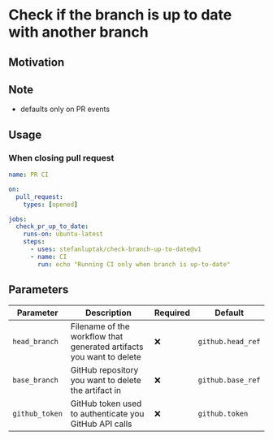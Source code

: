 # Check if the branch is up to date with another branch

## Motivation

## Note

* defaults only on PR events

## Usage

### When closing pull request

```yaml
name: PR CI

on:
  pull_request:
    types: [opened]

jobs:
  check_pr_up_to_date:
    runs-on: ubuntu-latest
    steps:
      - uses: stefanluptak/check-branch-up-to-date@v1
      - name: CI
        run: echo "Running CI only when branch is up-to-date"
```

## Parameters

| Parameter | Description | Required | Default |
| - | - | - | - |
| `head_branch` | Filename of the workflow that generated artifacts you want to delete  | ❌ | `github.head_ref` |
| `base_branch` | GitHub repository you want to delete the artifact in | ❌ | `github.base_ref` |
| `github_token` | GitHub token used to authenticate you GitHub API calls | ❌ | `github.token` |